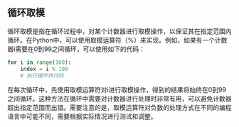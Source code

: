 ## 循环取模

循环取模是指在循环过程中，对某个计数器进行取模操作，以保证其在指定范围内循环。在Python中，可以使用取模运算符（%）来实现。例如，如果有一个计数器i需要在0到99之间循环，可以使用如下的代码：

```python
for i in range(100):
    index = i % 100
    # 执行循环体代码
```

在每次循环中，先使用取模运算符对i进行取模操作，得到的结果将始终在0到99之间循环。这种方法在循环中需要对计数器进行处理时非常有用，可以避免计数器超出指定范围而出错。需要注意的是，取模运算符对负数的处理方式在不同的编程语言中可能不同，需要根据实际情况进行测试和调整。